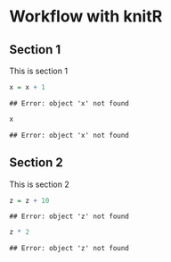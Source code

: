 # Workflow with knitR

## Section 1

This is section 1


```r
x = x + 1
```

```
## Error: object 'x' not found
```

```r
x
```

```
## Error: object 'x' not found
```


## Section 2

This is section 2


```r
z = z + 10
```

```
## Error: object 'z' not found
```

```r
z * 2
```

```
## Error: object 'z' not found
```


